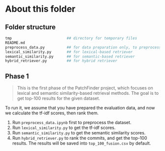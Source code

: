 # About this folder

## Folder structure
```bash
tmp                         ## directory for temporary files
README.md
preprocess_data.py          ## for data preparation only, to preprocess the dataset
lexical_similarity.py       ## for lexical-based retriever
semantic_similarity.py      ## for semantic-based retriever
hybrid_retriever.py         ## for hybrid retriever
```

## Phase 1
> This is the first phase of the PatchFinder project, which focuses on lexical and semantic similarity-based retrieval methods. The goal is to get top-100 results for the given dataset.

To run it, we assume that you have prepared the evaluation data, and now we calculate the tf-idf scores, then rank them.

1. Run `preprocess_data.ipynb` first to preprocess the dataset.
2. Run `lexical_similarity.py` to get the tf-idf scores.
3. Run `semantic_similarity.py` to get the semantic similarity scores.
4. Run `hybrid_retriever.py` to rank the commits, and get the top-100 results. The results will be saved into `top_100_fusion.csv` by default.
